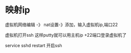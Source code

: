 # 映射ip

虚拟机网络编辑 -》 nat设置-》添加，输入虚拟机ip,端口22 

虚拟机打开ssh 这样putty就可以用主机ip +22端口登录虚拟机了

service sshd restart 开启ssh